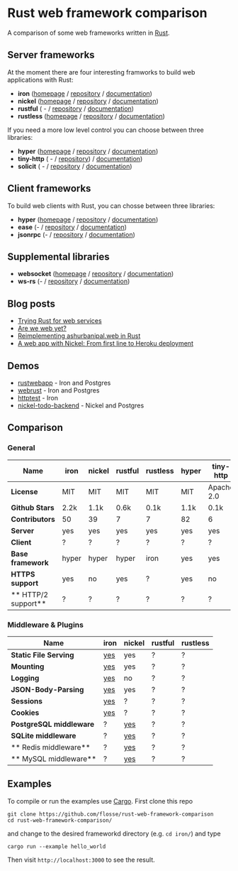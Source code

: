 # Rust web framework comparison

A comparison of some web frameworks written in [Rust](https://rustlang.org).

## Server frameworks

At the moment there are four interesting framworks to build web applications
with Rust:

- **iron**     ([homepage](http://ironframework.io/) / [repository](https://github.com/iron/iron/)            / [documentation](http://ironframework.io/doc/iron/))
- **nickel**   ([homepage](http://nickel.rs/)        / [repository](https://github.com/nickel-org/nickel.rs/) / [documentation](http://docs.nickel.rs/nickel/))
- **rustful**  ( -                                   / [repository](https://github.com/Ogeon/rustful)         / [documentation](http://ogeon.github.io/docs/rustful/master/rustful/))
- **rustless** ([homepage](http://rustless.org/)     / [repository](https://github.com/rustless/rustless)     / [documentation](http://rustless.org/rustless/doc/rustless/))

If you need a more low level control you can choose between three libraries:

- **hyper**     ([homepage](http://hyper.rs/) / [repository](https://github.com/hyperium/hyper)      / [documentation](http://hyper.rs/hyper/hyper/))
- **tiny-http** ( -                           / [repository](https://github.com/frewsxcv/tiny-http)) / [documentation](http://frewsxcv.github.io/tiny-http/tiny_http/index.html))
- **solicit**   ( -                           / [repository](https://github.com/mlalic/solicit)      / [documentation](https://mlalic.github.io/solicit/solicit/index.html))

## Client frameworks

To build web clients with Rust, you can chosse between three libraries:

- **hyper**   ([homepage](http://hyper.rs/) / [repository](https://github.com/hyperium/hyper)          / [documentation](http://hyper.rs/hyper/hyper/))
- **ease**    (-                            / [repository](https://github.com/SimonPersson/ease)       / [documentation](http://simonpersson.github.io/ease/))
- **jsonrpc** (-                            / [repository](https://github.com/apoelstra/rust-jsonrpc/) / [documentation](https://www.wpsoftware.net/rustdoc/jsonrpc/))

## Supplemental libraries

- **websocket** ([homepage](http://cyderize.github.io/rust-websocket/) / [repository](https://github.com/cyderize/rust-websocket) / [documentation](http://cyderize.github.io/rust-websocket/doc/websocket/))
- **ws-rs**     (-                                                     / [repository](https://github.com/housleyjk/ws-rs)         / [documentation](http://housleyjk.github.io/ws-rs/ws))

## Blog posts

- [Trying Rust for web services](https://blog.wearewizards.io/trying-rust-for-web-services)
- [Are we web yet?](http://arewewebyet.com/)
- [Reimplementing ashurbanipal.web in Rust](http://maniagnosis.crsr.net/2015/07/reimplementing-ashurbanipalweb-in-rust.html)
- [A web app with Nickel: From first line to Heroku deployment](http://blog.thoughtram.io/rust/2015/07/29/a-web-app-with-nickel-from-first-line-to-heroku-deployment.html)

## Demos

- [rustwebapp](https://github.com/superlogical/rustwebapp) - Iron and Postgres
- [webrust](https://github.com/Keats/webrust) - Iron and Postgres
- [httptest](https://github.com/brson/httptest) - Iron
- [nickel-todo-backend](https://github.com/Ryman/nickel-todo-backend/) - Nickel and Postgres

## Comparison

### General

|                      Name | iron                                  | nickel                                                | rustful   | rustless  | hyper  | tiny-http  | solicit | ease  | jsonrpc | websocket |  ws-rs     |
| ------------------------- | ------------------------------------- | ----------------------------------------------------- | --------- | --------- | ------ | ---------- | ------- | ----- | ------- | --------- |  --------- |
|               **License** | MIT                                   | MIT                                                   | MIT       | MIT       | MIT    | Apache 2.0 | MIT     | MIT   | CC0-1.0 | MIT       |  MIT       |
|          **Github Stars** | 2.2k                                  | 1.1k                                                  | 0.6k      | 0.1k      | 1.1k   | 0.1k       | 0.1k    | 0.05k | 0k      | 0.1k      |  0k        |
|          **Contributors** | 50                                    | 39                                                    | 7         | 7         | 82     | 6          | 2       | 2     | 1       | 9         |  1         |
|                **Server** | yes                                   | yes                                                   | yes       | yes       | yes    | yes        | yes     | no    | no      | yes       |  yes       |
|                **Client** | ?                                     | ?                                                     | ?         | ?         | ?      | ?          | yes     | yes   | yes     | yes       |  yes       |
|        **Base framework** | hyper                                 | hyper                                                 | hyper     | iron      | yes    | yes        | -       | hyper | hyper   | no        |  no        |
|         **HTTPS support** | yes                                   | no                                                    | yes       | ?         | yes    | no         | -       | -     | -       | -         |  -         |
|       ** HTTP/2 support** | ?                                     | ?                                                     | ?         | ?         | ?      | ?          | yes     | ?     | ?       | -         |  -         |

### Middleware & Plugins

|                      Name | iron                                        | nickel                                                | rustful   | rustless  |
| ------------------------- | ------------------------------------------- | ----------------------------------------------------- | --------- | --------- |
|   **Static File Serving** | [yes](https://github.com/iron/static)       | yes                                                   | ?         | ?         |
|              **Mounting** | [yes](https://github.com/iron/mount)        | yes                                                   | ?         | ?         |
|               **Logging** | [yes](https://github.com/iron/logger)       | no                                                    | ?         | ?         |
|     **JSON-Body-Parsing** | [yes](https://github.com/iron/body-parser)  | yes                                                   | ?         | ?         |
|              **Sessions** | [yes](https://github.com/iron/session)      | ?                                                     | ?         | ?         |
|               **Cookies** | [yes](https://github.com/iron/cookie)       | ?                                                     | ?         | ?         |
| **PostgreSQL middleware** | ?                                           | [yes](https://github.com/nickel-org/nickel-postgres)  | ?         | ?         |
|     **SQLite middleware** | ?                                           | [yes](https://github.com/flosse/nickel-sqlite)        | ?         | ?         |
|     ** Redis middleware** | ?                                           | [yes](https://github.com/matthewbentley/nickel-redis) | ?         | ?         |
|     ** MySQL middleware** | ?                                           | [yes](https://github.com/zither/nickel-mysql)         | ?         | ?         |

## Examples

To compile or run the examples use [Cargo](https://github.com/rust-lang/cargo).
First clone this repo

    git clone https://github.com/flosse/rust-web-framework-comparison
    cd rust-web-framework-comparison/

and change to the desired frameworkd directory (e.g. `cd iron/`) and type

    cargo run --example hello_world

Then visit `http://localhost:3000` to see the result.
